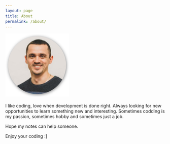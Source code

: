 ```yaml
---
layout: page
title: About
permalink: /about/
---
```



<div style="text-aligh: left">
<img src="assets/author.svg" alt="preview_1" width="200"/>
</div>

<br>
I like coding, love when development is done right. Always looking for new opportunities to learn something new and interesting. Sometimes codding is my passion, sometimes hobby and sometimes just a job. 

Hope my notes can help someone.

Enjoy your coding :]